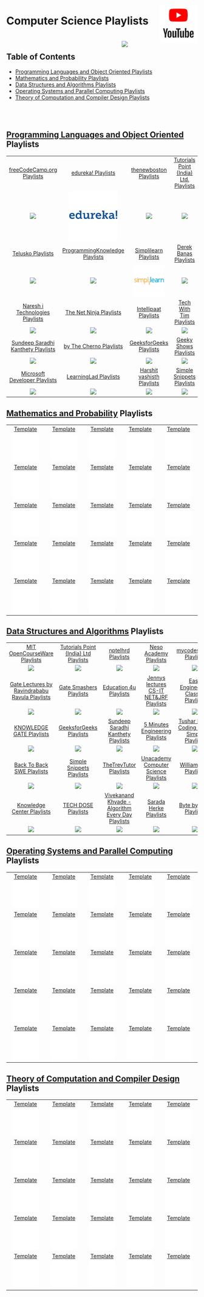 <img align="right" width="100" src="/logos/youtube.jpg"></img>

# Computer Science Playlists

<br>
<img align="right" width="100" src="https://github.com/cs-MohamedAyman/cs-MohamedAyman/blob/main/repos-icons/agenda.jpg">

## Table of Contents
  * [Programming Languages and Object Oriented Playlists](#Programming-Languages-and-Object-Oriented-Playlists)
  * [Mathematics and Probability Playlists](#Mathematics-and-Probability-Playlists)
  * [Data Structures and Algorithms Playlists](#Data-Structures-and-Algorithms-Playlists)
  * [Operating Systems and Parallel Computing Playlists](#Operating-Systems-and-Parallel-Computing-Playlists)
  * [Theory of Computation and Compiler Design Playlists](#Theory-of-Computation-and-Compiler-Design-Playlists)

<br><br>

## [Programming Languages and Object Oriented](/Computer-Science/Programming-Languages-and-Object-Oriented/README.md) Playlists

<table>
    <tbody>
        <tr>
<td align="center" width="20%"><a href="/Computer-Science/Programming-Languages-and-Object-Oriented/README.md">freeCodeCamp.org Playlists</a></td>
<td align="center" width="20%"><a href="/Computer-Science/Programming-Languages-and-Object-Oriented/README.md">edureka! Playlists</a></td>
<td align="center" width="20%"><a href="/Computer-Science/Programming-Languages-and-Object-Oriented/README.md">thenewboston Playlists</a></td>
<td align="center" width="20%"><a href="/Computer-Science/Programming-Languages-and-Object-Oriented/README.md">Tutorials Point (India) Ltd. Playlists</a></td>
<td align="center" width="20%"><a href="/Computer-Science/Programming-Languages-and-Object-Oriented/README.md">CodeWithHarry Playlists</a></td>
        </tr>
        <tr>
<td align="center" width="20%"><img src="/org-logos/freeCodeCamp.org.jpg" width="80%"></img></td>
<td align="center" width="20%"><img src="/org-logos/edureka.jpg" width="80%"></img></td>
<td align="center" width="20%"><img src="/org-logos/thenewboston.jpg" width="80%"></img></td>
<td align="center" width="20%"><img src="/org-logos/Tutorials%20Point%20(India)%20Ltd.jpg" width="80%"></img></td>
<td align="center" width="20%"><img src="/org-logos/CodeWithHarry.jpg" width="80%"></img></td>
        </tr>
        <tr>
<td align="center" width="20%"><a href="/Computer-Science/Programming-Languages-and-Object-Oriented/README.md">Telusko Playlists</a></td>
<td align="center" width="20%"><a href="/Computer-Science/Programming-Languages-and-Object-Oriented/README.md">ProgrammingKnowledge Playlists</a></td>
<td align="center" width="20%"><a href="/Computer-Science/Programming-Languages-and-Object-Oriented/README.md">Simplilearn Playlists</a></td>
<td align="center" width="20%"><a href="/Computer-Science/Programming-Languages-and-Object-Oriented/README.md">Derek Banas Playlists</a></td>
<td align="center" width="20%"><a href="/Computer-Science/Programming-Languages-and-Object-Oriented/README.md">Clever Programmer Playlists</a></td>
        </tr>
        <tr>
<td align="center" width="20%"><img src="/org-logos/Telusko.jpg" width="80%"></img></td>
<td align="center" width="20%"><img src="/org-logos/ProgrammingKnowledge.jpg" width="80%"></img></td>
<td align="center" width="20%"><img src="/org-logos/Simplilearn.jpg" width="80%"></img></td>
<td align="center" width="20%"><img src="/org-logos/Derek%20Banas.jpg" width="80%"></img></td>
<td align="center" width="20%"><img src="/org-logos/Clever%20Programmer.jpg" width="80%"></img></td>
        </tr>
        <tr>
<td align="center" width="20%"><a href="/Computer-Science/Programming-Languages-and-Object-Oriented/README.md">Naresh i Technologies Playlists</a></td>
<td align="center" width="20%"><a href="/Computer-Science/Programming-Languages-and-Object-Oriented/README.md">The Net Ninja Playlists</a></td>
<td align="center" width="20%"><a href="/Computer-Science/Programming-Languages-and-Object-Oriented/README.md">Intellipaat Playlists</a></td>
<td align="center" width="20%"><a href="/Computer-Science/Programming-Languages-and-Object-Oriented/README.md">Tech With Tim Playlists</a></td>
<td align="center" width="20%"><a href="/Computer-Science/Programming-Languages-and-Object-Oriented/README.md">easytuts4you Playlists</a></td>
        </tr>
        <tr>
<td align="center" width="20%"><img src="/org-logos/Naresh%20i%20Technologies.jpg" width="80%"></img></td>
<td align="center" width="20%"><img src="/org-logos/The%20Net%20Ninja.jpg" width="80%"></img></td>
<td align="center" width="20%"><img src="/org-logos/Intellipaat.jpg" width="80%"></img></td>
<td align="center" width="20%"><img src="/org-logos/Tech%20With%20Tim.jpg" width="80%"></img></td>
<td align="center" width="20%"><img src="/org-logos/easytuts4you.jpg" width="80%"></img></td>
        </tr>
        <tr>
<td align="center" width="20%"><a href="/Computer-Science/Programming-Languages-and-Object-Oriented/README.md">Sundeep Saradhi Kanthety Playlists</a></td>
<td align="center" width="20%"><a href="/Computer-Science/Programming-Languages-and-Object-Oriented/README.md">by The Cherno Playlists</a></td>
<td align="center" width="20%"><a href="/Computer-Science/Programming-Languages-and-Object-Oriented/README.md">GeeksforGeeks Playlists</a></td>
<td align="center" width="20%"><a href="/Computer-Science/Programming-Languages-and-Object-Oriented/README.md">Geeky Shows Playlists</a></td>
<td align="center" width="20%"><a href="/Computer-Science/Programming-Languages-and-Object-Oriented/README.md">Caleb Curry Playlists</a></td>
        </tr>
        <tr>
<td align="center" width="20%"><img src="/org-logos/Sundeep%20Saradhi%20Kanthety.jpg" width="80%"></img></td>
<td align="center" width="20%"><img src="/org-logos/The%20Cherno.jpg" width="80%"></img></td>
<td align="center" width="20%"><img src="/org-logos/GeeksforGeeks.jpg" width="80%"></img></td>
<td align="center" width="20%"><img src="/org-logos/Geeky%20Shows.jpg" width="80%"></img></td>
<td align="center" width="20%"><img src="/org-logos/Caleb%20Curry.jpg" width="80%"></img></td>
        </tr>
        <tr>
<td align="center" width="20%"><a href="/Computer-Science/Programming-Languages-and-Object-Oriented/README.md">Microsoft Developer Playlists</a></td>
<td align="center" width="20%"><a href="/Computer-Science/Programming-Languages-and-Object-Oriented/README.md">LearningLad Playlists</a></td>
<td align="center" width="20%"><a href="/Computer-Science/Programming-Languages-and-Object-Oriented/README.md">Harshit vashisth Playlists</a></td>
<td align="center" width="20%"><a href="/Computer-Science/Programming-Languages-and-Object-Oriented/README.md">Simple Snippets Playlists</a></td>
<td align="center" width="20%"><a href="/Computer-Science/Programming-Languages-and-Object-Oriented/README.md">Amulya's Academy Playlists</a></td>
        </tr>
        <tr>
<td align="center" width="20%"><img src="/org-logos/Microsoft%20Developer.jpg" width="80%"></img></td>
<td align="center" width="20%"><img src="/org-logos/LearningLad.jpg" width="80%"></img></td>
<td align="center" width="20%"><img src="/org-logos/Harshit%20vashisth.jpg" width="80%"></img></td>
<td align="center" width="20%"><img src="/org-logos/Simple%20Snippets.jpg" width="80%"></img></td>
<td align="center" width="20%"><img src="/org-logos/Amulya's%20Academy.jpg" width="80%"></img></td>
        </tr>
    </tbody>
</table>

## [Mathematics and Probability](/Computer-Science/Mathematics-and-Probability/README.md) Playlists

<table>
    <tbody>
        <tr>
<td align="center" width="20%"><a href="/Computer-Science/Mathematics-and-Probability/README.md">Template</a></td>
<td align="center" width="20%"><a href="/Computer-Science/Mathematics-and-Probability/README.md">Template</a></td>
<td align="center" width="20%"><a href="/Computer-Science/Mathematics-and-Probability/README.md">Template</a></td>
<td align="center" width="20%"><a href="/Computer-Science/Mathematics-and-Probability/README.md">Template</a></td>
<td align="center" width="20%"><a href="/Computer-Science/Mathematics-and-Probability/README.md">Template</a></td>
        </tr>
        <tr>
<td align="center" width="20%"><img src="/org-logos/image.jpg" width="80%"></img></td>
<td align="center" width="20%"><img src="/org-logos/image.jpg" width="80%"></img></td>
<td align="center" width="20%"><img src="/org-logos/image.jpg" width="80%"></img></td>
<td align="center" width="20%"><img src="/org-logos/image.jpg" width="80%"></img></td>
<td align="center" width="20%"><img src="/org-logos/image.jpg" width="80%"></img></td>
        </tr>
        <tr>
<td align="center" width="20%"><a href="/Computer-Science/Mathematics-and-Probability/README.md">Template</a></td>
<td align="center" width="20%"><a href="/Computer-Science/Mathematics-and-Probability/README.md">Template</a></td>
<td align="center" width="20%"><a href="/Computer-Science/Mathematics-and-Probability/README.md">Template</a></td>
<td align="center" width="20%"><a href="/Computer-Science/Mathematics-and-Probability/README.md">Template</a></td>
<td align="center" width="20%"><a href="/Computer-Science/Mathematics-and-Probability/README.md">Template</a></td>
        </tr>
        <tr>
<td align="center" width="20%"><img src="/org-logos/image.jpg" width="80%"></img></td>
<td align="center" width="20%"><img src="/org-logos/image.jpg" width="80%"></img></td>
<td align="center" width="20%"><img src="/org-logos/image.jpg" width="80%"></img></td>
<td align="center" width="20%"><img src="/org-logos/image.jpg" width="80%"></img></td>
<td align="center" width="20%"><img src="/org-logos/image.jpg" width="80%"></img></td>
        </tr>
        <tr>
<td align="center" width="20%"><a href="/Computer-Science/Mathematics-and-Probability/README.md">Template</a></td>
<td align="center" width="20%"><a href="/Computer-Science/Mathematics-and-Probability/README.md">Template</a></td>
<td align="center" width="20%"><a href="/Computer-Science/Mathematics-and-Probability/README.md">Template</a></td>
<td align="center" width="20%"><a href="/Computer-Science/Mathematics-and-Probability/README.md">Template</a></td>
<td align="center" width="20%"><a href="/Computer-Science/Mathematics-and-Probability/README.md">Template</a></td>
        </tr>
        <tr>
<td align="center" width="20%"><img src="/org-logos/image.jpg" width="80%"></img></td>
<td align="center" width="20%"><img src="/org-logos/image.jpg" width="80%"></img></td>
<td align="center" width="20%"><img src="/org-logos/image.jpg" width="80%"></img></td>
<td align="center" width="20%"><img src="/org-logos/image.jpg" width="80%"></img></td>
<td align="center" width="20%"><img src="/org-logos/image.jpg" width="80%"></img></td>
        </tr>
        <tr>
<td align="center" width="20%"><a href="/Computer-Science/Mathematics-and-Probability/README.md">Template</a></td>
<td align="center" width="20%"><a href="/Computer-Science/Mathematics-and-Probability/README.md">Template</a></td>
<td align="center" width="20%"><a href="/Computer-Science/Mathematics-and-Probability/README.md">Template</a></td>
<td align="center" width="20%"><a href="/Computer-Science/Mathematics-and-Probability/README.md">Template</a></td>
<td align="center" width="20%"><a href="/Computer-Science/Mathematics-and-Probability/README.md">Template</a></td>
        </tr>
        <tr>
<td align="center" width="20%"><img src="/org-logos/image.jpg" width="80%"></img></td>
<td align="center" width="20%"><img src="/org-logos/image.jpg" width="80%"></img></td>
<td align="center" width="20%"><img src="/org-logos/image.jpg" width="80%"></img></td>
<td align="center" width="20%"><img src="/org-logos/image.jpg" width="80%"></img></td>
<td align="center" width="20%"><img src="/org-logos/image.jpg" width="80%"></img></td>
        </tr>
        <tr>
<td align="center" width="20%"><a href="/Computer-Science/Mathematics-and-Probability/README.md">Template</a></td>
<td align="center" width="20%"><a href="/Computer-Science/Mathematics-and-Probability/README.md">Template</a></td>
<td align="center" width="20%"><a href="/Computer-Science/Mathematics-and-Probability/README.md">Template</a></td>
<td align="center" width="20%"><a href="/Computer-Science/Mathematics-and-Probability/README.md">Template</a></td>
<td align="center" width="20%"><a href="/Computer-Science/Mathematics-and-Probability/README.md">Template</a></td>
        </tr>
        <tr>
<td align="center" width="20%"><img src="/org-logos/image.jpg" width="80%"></img></td>
<td align="center" width="20%"><img src="/org-logos/image.jpg" width="80%"></img></td>
<td align="center" width="20%"><img src="/org-logos/image.jpg" width="80%"></img></td>
<td align="center" width="20%"><img src="/org-logos/image.jpg" width="80%"></img></td>
<td align="center" width="20%"><img src="/org-logos/image.jpg" width="80%"></img></td>
        </tr>
    </tbody>
</table>

## [Data Structures and Algorithms](/Computer-Science/Data-Structures-and-Algorithms/README.md) Playlists

<table>
    <tbody>
        <tr>
<td align="center" width="20%"><a href="/Computer-Science/Data-Structures-and-Algorithms/README.md">MIT OpenCourseWare Playlists</a></td>
<td align="center" width="20%"><a href="/Computer-Science/Data-Structures-and-Algorithms/README.md">Tutorials Point (India) Ltd Playlists</a></td>
<td align="center" width="20%"><a href="/Computer-Science/Data-Structures-and-Algorithms/README.md">nptelhrd Playlists</a></td>
<td align="center" width="20%"><a href="/Computer-Science/Data-Structures-and-Algorithms/README.md">Neso Academy Playlists</a></td>
<td align="center" width="20%"><a href="/Computer-Science/Data-Structures-and-Algorithms/README.md">mycodeschool Playlists</a></td>
        </tr>
        <tr>
<td align="center" width="20%"><img src="/org-logos/MIT%20OpenCourseWare.jpg" width="80%"></img></td>
<td align="center" width="20%"><img src="/org-logos/Tutorials%20Point%20(India)%20Ltd.jpg" width="80%"></img></td>
<td align="center" width="20%"><img src="/org-logos/nptelhrd.jpg" width="80%"></img></td>
<td align="center" width="20%"><img src="/org-logos/Neso%20Academy.jpg" width="80%"></img></td>
<td align="center" width="20%"><img src="/org-logos/mycodeschool.jpg" width="80%"></img></td>
        </tr>
        <tr>
<td align="center" width="20%"><a href="/Computer-Science/Data-Structures-and-Algorithms/README.md">Gate Lectures by Ravindrababu Ravula Playlists</a></td>
<td align="center" width="20%"><a href="/Computer-Science/Data-Structures-and-Algorithms/README.md">Gate Smashers Playlists</a></td>
<td align="center" width="20%"><a href="/Computer-Science/Data-Structures-and-Algorithms/README.md">Education 4u Playlists</a></td>
<td align="center" width="20%"><a href="/Computer-Science/Data-Structures-and-Algorithms/README.md">Jennys lectures CS-IT NET&JRF Playlists</a></td>
<td align="center" width="20%"><a href="/Computer-Science/Data-Structures-and-Algorithms/README.md">Easy Engineering Classes Playlists</a></td>
        </tr>
        <tr>
<td align="center" width="20%"><img src="/org-logos/Gate%20Lectures%20by%20Ravindrababu%20Ravula.jpg" width="80%"></img></td>
<td align="center" width="20%"><img src="/org-logos/Gate%20Smashers.jpg" width="80%"></img></td>
<td align="center" width="20%"><img src="/org-logos/Education%204u.jpg" width="80%"></img></td>
<td align="center" width="20%"><img src="/org-logos/Jennys%20lectures%20CS-IT%20NET&JRF.jpg" width="80%"></img></td>
<td align="center" width="20%"><img src="/org-logos/Easy%20Engineering%20Classes.jpg" width="80%"></img></td>
        </tr>
        <tr>
<td align="center" width="20%"><a href="/Computer-Science/Data-Structures-and-Algorithms/README.md">KNOWLEDGE GATE Playlists</a></td>
<td align="center" width="20%"><a href="/Computer-Science/Data-Structures-and-Algorithms/README.md">GeeksforGeeks Playlists</a></td>
<td align="center" width="20%"><a href="/Computer-Science/Data-Structures-and-Algorithms/README.md">Sundeep Saradhi Kanthety Playlists</a></td>
<td align="center" width="20%"><a href="/Computer-Science/Data-Structures-and-Algorithms/README.md">5 Minutes Engineering Playlists</a></td>
<td align="center" width="20%"><a href="/Computer-Science/Data-Structures-and-Algorithms/README.md">Tushar Roy - Coding Made Simple Playlists</a></td>
        </tr>
        <tr>
<td align="center" width="20%"><img src="/org-logos/KNOWLEDGE%20GATE.jpg" width="80%"></img></td>
<td align="center" width="20%"><img src="/org-logos/GeeksforGeeks.jpg" width="80%"></img></td>
<td align="center" width="20%"><img src="/org-logos/Sundeep%20Saradhi%20Kanthety.jpg" width="80%"></img></td>
<td align="center" width="20%"><img src="/org-logos/5%20Minutes%20Engineering.jpg" width="80%"></img></td>
<td align="center" width="20%"><img src="/org-logos/Tushar%20Roy%20-%20Coding%20Made%20Simple.jpg" width="80%"></img></td>
        </tr>
        <tr>
<td align="center" width="20%"><a href="/Computer-Science/Data-Structures-and-Algorithms/README.md">Back To Back SWE Playlists</a></td>
<td align="center" width="20%"><a href="/Computer-Science/Data-Structures-and-Algorithms/README.md">Simple Snippets Playlists</a></td>
<td align="center" width="20%"><a href="/Computer-Science/Data-Structures-and-Algorithms/README.md">TheTrevTutor Playlists</a></td>
<td align="center" width="20%"><a href="/Computer-Science/Data-Structures-and-Algorithms/README.md">Unacademy Computer Science Playlists</a></td>
<td align="center" width="20%"><a href="/Computer-Science/Data-Structures-and-Algorithms/README.md">WilliamFiset Playlists</a></td>
        </tr>
        <tr>
<td align="center" width="20%"><img src="/org-logos/Back%20To%20Back%20SWE.jpg" width="80%"></img></td>
<td align="center" width="20%"><img src="/org-logos/Simple%20Snippets.jpg" width="80%"></img></td>
<td align="center" width="20%"><img src="/org-logos/TheTrevTutor.jpg" width="80%"></img></td>
<td align="center" width="20%"><img src="/org-logos/Unacademy%20Computer%20Science.jpg" width="80%"></img></td>
<td align="center" width="20%"><img src="/org-logos/WilliamFiset.jpg" width="80%"></img></td>
        </tr>
        <tr>
<td align="center" width="20%"><a href="/Computer-Science/Data-Structures-and-Algorithms/README.md">Knowledge Center Playlists</a></td>
<td align="center" width="20%"><a href="/Computer-Science/Data-Structures-and-Algorithms/README.md">TECH DOSE Playlists</a></td>
<td align="center" width="20%"><a href="/Computer-Science/Data-Structures-and-Algorithms/README.md">Vivekanand Khyade - Algorithm Every Day Playlists</a></td>
<td align="center" width="20%"><a href="/Computer-Science/Data-Structures-and-Algorithms/README.md">Sarada Herke Playlists</a></td>
<td align="center" width="20%"><a href="/Computer-Science/Data-Structures-and-Algorithms/README.md">Byte by Byte Playlists</a></td>
        </tr>
        <tr>
<td align="center" width="20%"><img src="/org-logos/Knowledge%20Center.jpg" width="80%"></img></td>
<td align="center" width="20%"><img src="/org-logos/TECH%20DOSE.jpg" width="80%"></img></td>
<td align="center" width="20%"><img src="/org-logos/Vivekanand%20Khyade%20-%20Algorithm%20Every%20Day.jpg" width="80%"></img></td>
<td align="center" width="20%"><img src="/org-logos/Sarada%20Herke.jpg" width="80%"></img></td>
<td align="center" width="20%"><img src="/org-logos/Byte%20by%20Byte.jpg" width="80%"></img></td>
        </tr>
    </tbody>
</table>

## [Operating Systems and Parallel Computing](/Computer-Science/Operating-Systems-and-Parallel-Computing/README.md) Playlists

<table>
    <tbody>
        <tr>
<td align="center" width="20%"><a href="/Computer-Science/Operating-Systems-and-Parallel-Computing/README.md">Template</a></td>
<td align="center" width="20%"><a href="/Computer-Science/Operating-Systems-and-Parallel-Computing/README.md">Template</a></td>
<td align="center" width="20%"><a href="/Computer-Science/Operating-Systems-and-Parallel-Computing/README.md">Template</a></td>
<td align="center" width="20%"><a href="/Computer-Science/Operating-Systems-and-Parallel-Computing/README.md">Template</a></td>
<td align="center" width="20%"><a href="/Computer-Science/Operating-Systems-and-Parallel-Computing/README.md">Template</a></td>
        </tr>
        <tr>
<td align="center" width="20%"><img src="/org-logos/image.jpg" width="80%"></img></td>
<td align="center" width="20%"><img src="/org-logos/image.jpg" width="80%"></img></td>
<td align="center" width="20%"><img src="/org-logos/image.jpg" width="80%"></img></td>
<td align="center" width="20%"><img src="/org-logos/image.jpg" width="80%"></img></td>
<td align="center" width="20%"><img src="/org-logos/image.jpg" width="80%"></img></td>
        </tr>
        <tr>
<td align="center" width="20%"><a href="/Computer-Science/Operating-Systems-and-Parallel-Computing/README.md">Template</a></td>
<td align="center" width="20%"><a href="/Computer-Science/Operating-Systems-and-Parallel-Computing/README.md">Template</a></td>
<td align="center" width="20%"><a href="/Computer-Science/Operating-Systems-and-Parallel-Computing/README.md">Template</a></td>
<td align="center" width="20%"><a href="/Computer-Science/Operating-Systems-and-Parallel-Computing/README.md">Template</a></td>
<td align="center" width="20%"><a href="/Computer-Science/Operating-Systems-and-Parallel-Computing/README.md">Template</a></td>
        </tr>
        <tr>
<td align="center" width="20%"><img src="/org-logos/image.jpg" width="80%"></img></td>
<td align="center" width="20%"><img src="/org-logos/image.jpg" width="80%"></img></td>
<td align="center" width="20%"><img src="/org-logos/image.jpg" width="80%"></img></td>
<td align="center" width="20%"><img src="/org-logos/image.jpg" width="80%"></img></td>
<td align="center" width="20%"><img src="/org-logos/image.jpg" width="80%"></img></td>
        </tr>
        <tr>
<td align="center" width="20%"><a href="/Computer-Science/Operating-Systems-and-Parallel-Computing/README.md">Template</a></td>
<td align="center" width="20%"><a href="/Computer-Science/Operating-Systems-and-Parallel-Computing/README.md">Template</a></td>
<td align="center" width="20%"><a href="/Computer-Science/Operating-Systems-and-Parallel-Computing/README.md">Template</a></td>
<td align="center" width="20%"><a href="/Computer-Science/Operating-Systems-and-Parallel-Computing/README.md">Template</a></td>
<td align="center" width="20%"><a href="/Computer-Science/Operating-Systems-and-Parallel-Computing/README.md">Template</a></td>
        </tr>
        <tr>
<td align="center" width="20%"><img src="/org-logos/image.jpg" width="80%"></img></td>
<td align="center" width="20%"><img src="/org-logos/image.jpg" width="80%"></img></td>
<td align="center" width="20%"><img src="/org-logos/image.jpg" width="80%"></img></td>
<td align="center" width="20%"><img src="/org-logos/image.jpg" width="80%"></img></td>
<td align="center" width="20%"><img src="/org-logos/image.jpg" width="80%"></img></td>
        </tr>
        <tr>
<td align="center" width="20%"><a href="/Computer-Science/Operating-Systems-and-Parallel-Computing/README.md">Template</a></td>
<td align="center" width="20%"><a href="/Computer-Science/Operating-Systems-and-Parallel-Computing/README.md">Template</a></td>
<td align="center" width="20%"><a href="/Computer-Science/Operating-Systems-and-Parallel-Computing/README.md">Template</a></td>
<td align="center" width="20%"><a href="/Computer-Science/Operating-Systems-and-Parallel-Computing/README.md">Template</a></td>
<td align="center" width="20%"><a href="/Computer-Science/Operating-Systems-and-Parallel-Computing/README.md">Template</a></td>
        </tr>
        <tr>
<td align="center" width="20%"><img src="/org-logos/image.jpg" width="80%"></img></td>
<td align="center" width="20%"><img src="/org-logos/image.jpg" width="80%"></img></td>
<td align="center" width="20%"><img src="/org-logos/image.jpg" width="80%"></img></td>
<td align="center" width="20%"><img src="/org-logos/image.jpg" width="80%"></img></td>
<td align="center" width="20%"><img src="/org-logos/image.jpg" width="80%"></img></td>
        </tr>
        <tr>
<td align="center" width="20%"><a href="/Computer-Science/Operating-Systems-and-Parallel-Computing/README.md">Template</a></td>
<td align="center" width="20%"><a href="/Computer-Science/Operating-Systems-and-Parallel-Computing/README.md">Template</a></td>
<td align="center" width="20%"><a href="/Computer-Science/Operating-Systems-and-Parallel-Computing/README.md">Template</a></td>
<td align="center" width="20%"><a href="/Computer-Science/Operating-Systems-and-Parallel-Computing/README.md">Template</a></td>
<td align="center" width="20%"><a href="/Computer-Science/Operating-Systems-and-Parallel-Computing/README.md">Template</a></td>
        </tr>
        <tr>
<td align="center" width="20%"><img src="/org-logos/image.jpg" width="80%"></img></td>
<td align="center" width="20%"><img src="/org-logos/image.jpg" width="80%"></img></td>
<td align="center" width="20%"><img src="/org-logos/image.jpg" width="80%"></img></td>
<td align="center" width="20%"><img src="/org-logos/image.jpg" width="80%"></img></td>
<td align="center" width="20%"><img src="/org-logos/image.jpg" width="80%"></img></td>
        </tr>
    </tbody>
</table>

## [Theory of Computation and Compiler Design](/Computer-Science/Theory-of-Computation-and-Compiler-Design/README.md) Playlists

<table>
    <tbody>
        <tr>
<td align="center" width="20%"><a href="/Computer-Science/Theory-of-Computation-and-Compiler-Design/README.md">Template</a></td>
<td align="center" width="20%"><a href="/Computer-Science/Theory-of-Computation-and-Compiler-Design/README.md">Template</a></td>
<td align="center" width="20%"><a href="/Computer-Science/Theory-of-Computation-and-Compiler-Design/README.md">Template</a></td>
<td align="center" width="20%"><a href="/Computer-Science/Theory-of-Computation-and-Compiler-Design/README.md">Template</a></td>
<td align="center" width="20%"><a href="/Computer-Science/Theory-of-Computation-and-Compiler-Design/README.md">Template</a></td>
        </tr>
        <tr>
<td align="center" width="20%"><img src="/org-logos/image.jpg" width="80%"></img></td>
<td align="center" width="20%"><img src="/org-logos/image.jpg" width="80%"></img></td>
<td align="center" width="20%"><img src="/org-logos/image.jpg" width="80%"></img></td>
<td align="center" width="20%"><img src="/org-logos/image.jpg" width="80%"></img></td>
<td align="center" width="20%"><img src="/org-logos/image.jpg" width="80%"></img></td>
        </tr>
        <tr>
<td align="center" width="20%"><a href="/Computer-Science/Theory-of-Computation-and-Compiler-Design/README.md">Template</a></td>
<td align="center" width="20%"><a href="/Computer-Science/Theory-of-Computation-and-Compiler-Design/README.md">Template</a></td>
<td align="center" width="20%"><a href="/Computer-Science/Theory-of-Computation-and-Compiler-Design/README.md">Template</a></td>
<td align="center" width="20%"><a href="/Computer-Science/Theory-of-Computation-and-Compiler-Design/README.md">Template</a></td>
<td align="center" width="20%"><a href="/Computer-Science/Theory-of-Computation-and-Compiler-Design/README.md">Template</a></td>
        </tr>
        <tr>
<td align="center" width="20%"><img src="/org-logos/image.jpg" width="80%"></img></td>
<td align="center" width="20%"><img src="/org-logos/image.jpg" width="80%"></img></td>
<td align="center" width="20%"><img src="/org-logos/image.jpg" width="80%"></img></td>
<td align="center" width="20%"><img src="/org-logos/image.jpg" width="80%"></img></td>
<td align="center" width="20%"><img src="/org-logos/image.jpg" width="80%"></img></td>
        </tr>
        <tr>
<td align="center" width="20%"><a href="/Computer-Science/Theory-of-Computation-and-Compiler-Design/README.md">Template</a></td>
<td align="center" width="20%"><a href="/Computer-Science/Theory-of-Computation-and-Compiler-Design/README.md">Template</a></td>
<td align="center" width="20%"><a href="/Computer-Science/Theory-of-Computation-and-Compiler-Design/README.md">Template</a></td>
<td align="center" width="20%"><a href="/Computer-Science/Theory-of-Computation-and-Compiler-Design/README.md">Template</a></td>
<td align="center" width="20%"><a href="/Computer-Science/Theory-of-Computation-and-Compiler-Design/README.md">Template</a></td>
        </tr>
        <tr>
<td align="center" width="20%"><img src="/org-logos/image.jpg" width="80%"></img></td>
<td align="center" width="20%"><img src="/org-logos/image.jpg" width="80%"></img></td>
<td align="center" width="20%"><img src="/org-logos/image.jpg" width="80%"></img></td>
<td align="center" width="20%"><img src="/org-logos/image.jpg" width="80%"></img></td>
<td align="center" width="20%"><img src="/org-logos/image.jpg" width="80%"></img></td>
        </tr>
        <tr>
<td align="center" width="20%"><a href="/Computer-Science/Theory-of-Computation-and-Compiler-Design/README.md">Template</a></td>
<td align="center" width="20%"><a href="/Computer-Science/Theory-of-Computation-and-Compiler-Design/README.md">Template</a></td>
<td align="center" width="20%"><a href="/Computer-Science/Theory-of-Computation-and-Compiler-Design/README.md">Template</a></td>
<td align="center" width="20%"><a href="/Computer-Science/Theory-of-Computation-and-Compiler-Design/README.md">Template</a></td>
<td align="center" width="20%"><a href="/Computer-Science/Theory-of-Computation-and-Compiler-Design/README.md">Template</a></td>
        </tr>
        <tr>
<td align="center" width="20%"><img src="/org-logos/image.jpg" width="80%"></img></td>
<td align="center" width="20%"><img src="/org-logos/image.jpg" width="80%"></img></td>
<td align="center" width="20%"><img src="/org-logos/image.jpg" width="80%"></img></td>
<td align="center" width="20%"><img src="/org-logos/image.jpg" width="80%"></img></td>
<td align="center" width="20%"><img src="/org-logos/image.jpg" width="80%"></img></td>
        </tr>
        <tr>
<td align="center" width="20%"><a href="/Computer-Science/Theory-of-Computation-and-Compiler-Design/README.md">Template</a></td>
<td align="center" width="20%"><a href="/Computer-Science/Theory-of-Computation-and-Compiler-Design/README.md">Template</a></td>
<td align="center" width="20%"><a href="/Computer-Science/Theory-of-Computation-and-Compiler-Design/README.md">Template</a></td>
<td align="center" width="20%"><a href="/Computer-Science/Theory-of-Computation-and-Compiler-Design/README.md">Template</a></td>
<td align="center" width="20%"><a href="/Computer-Science/Theory-of-Computation-and-Compiler-Design/README.md">Template</a></td>
        </tr>
        <tr>
<td align="center" width="20%"><img src="/org-logos/image.jpg" width="80%"></img></td>
<td align="center" width="20%"><img src="/org-logos/image.jpg" width="80%"></img></td>
<td align="center" width="20%"><img src="/org-logos/image.jpg" width="80%"></img></td>
<td align="center" width="20%"><img src="/org-logos/image.jpg" width="80%"></img></td>
<td align="center" width="20%"><img src="/org-logos/image.jpg" width="80%"></img></td>
        </tr>
    </tbody>
</table>
